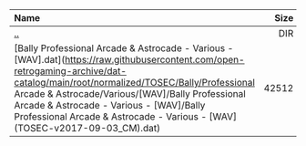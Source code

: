 |Name|Size|
|:---|---:|
|[..](../index.html)|DIR|
|[Bally Professional Arcade & Astrocade - Various - [WAV].dat](https://raw.githubusercontent.com/open-retrogaming-archive/dat-catalog/main/root/normalized/TOSEC/Bally/Professional Arcade & Astrocade/Various/[WAV]/Bally Professional Arcade & Astrocade - Various - [WAV]/Bally Professional Arcade & Astrocade - Various - [WAV] (TOSEC-v2017-09-03_CM).dat)|42512|
